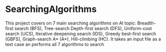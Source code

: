 # SearchingAlgorithms
This project covers on 7 main searching algorithms on AI topic: Breadth-first search (BFS), Tree-search Depth-first search (DFS), Uniform-cost search (UCS), Iterative deepening search (IDS), Greedy best-first search (GBFS), Graph-search A* (A*), Hill-climbing (HC). It takes an input file as a test case an performs all 7 algorithms to search

